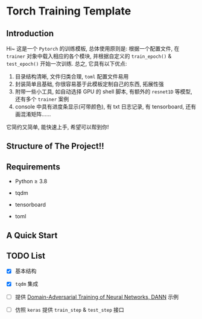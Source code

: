 # Torch Training Template

## Introduction

Hi~ 这是一个 `Pytorch` 的训练模板, 总体使用原则是: 根据一个配置文件, 在 `trainer` 对象中载入相应的各个模块, 并根据自定义的 `train_epoch()` &  `test_epoch()` 开始一次训练. 总之, 它具有以下优点:

1. 目录结构清晰, 文件归类合理, `toml` 配置文件易用
2. 封装简单且基础, 你很容易基于此模板定制自己的东西, 拓展性强
3. 附带一些小工具, 如自动选择 GPU 的 shell 脚本, 有额外的 `resnet1D` 等模型, 还有多个 `trainer` 案例
4. console 中具有进度条显示(可带颜色), 有 txt 日志记录, 有 tensorboard, 还有画混淆矩阵......

它简约又简单, 能快速上手, 希望可以帮到你!

## Structure of The Project!! 



## Requirements

- Python $\ge$ 3.8

- tqdm

- tensorboard

- toml

## A Quick Start



## TODO List

- [x] 基本结构
- [x] `tqdm` 集成 
- [ ] 提供 [Domain-Adversarial Training of Neural Networks, DANN](https://arxiv.org/abs/1505.07818) 示例
- [ ] 仿照 `keras` 提供 `train_step` & `test_step` 接口

